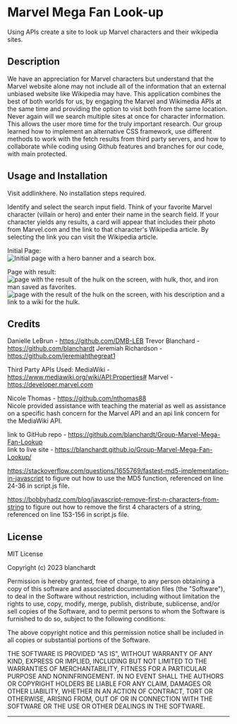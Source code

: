 # Marvel Mega Fan Look-up
Using APIs create a site to look up Marvel characters and their wikipedia sites.  

## Description
We have an appreciation for Marvel characters but understand that the Marvel website alone may not include all of the information that an external unbiased website like Wikipedia may have.  This application combines the best of both worlds for us, by engaging the Marvel and Wikimedia APIs at the same time and providing the option to visit both from the same location.  Never again will we search multiple sites at once for character information.  This allows the user more time for the truly important research.  Our group learned how to implement an alternative CSS framework, use different methods to work with the fetch results from third party servers, and how to collaborate while coding using Github features and branches for our code, with main protected.  

## Usage and Installation

Visit addlinkhere.  No installation steps required.

Identify and select the search input field.  Think of your favorite Marvel character (villain or hero) and enter their name in the search field.  If your character yields any results, a card will appear that includes their photo from Marvel.com and the link to that character's Wikipedia article.  By selecting the link you can visit the Wikipedia article.

Initial Page:  
![Initial page with a hero banner and a search box.](image-2.png)  

Page with result:  
![page with the result of the hulk on the screen, with hulk, thor, and iron man saved as favorites.](image.png)  
![page with the result of the hulk on the screen, with his description and a link to a wiki for the hulk.](image-1.png)  

## Credits

Danielle LeBrun - https://github.com/DMB-LEB 
Trevor Blanchard - https://github.com/blanchardt
Jeremiah Richardson - https://github.com/jeremiahthegreat1

Third Party APIs Used:
MediaWiki - https://www.mediawiki.org/wiki/API:Properties#
Marvel - https://developer.marvel.com

Nicole Thomas - https://github.com/nthomas88  
Nicole provided assistance with teaching the material as well as assistance on a specific hash concern for the Marvel API and an api link concern for the MediaWiki API.  

link to GitHub repo - https://github.com/blanchardt/Group-Marvel-Mega-Fan-Lookup  
link to live site - https://blanchardt.github.io/Group-Marvel-Mega-Fan-Lookup/  

https://stackoverflow.com/questions/1655769/fastest-md5-implementation-in-javascript to figure out how to use the MD5 function, referenced on line 24-36 in script.js file.  

https://bobbyhadz.com/blog/javascript-remove-first-n-characters-from-string to figure out how to remove the first 4 characters of a string, referenced on line 153-156 in script.js file.  


## License

MIT License

Copyright (c) 2023 blanchardt

Permission is hereby granted, free of charge, to any person obtaining a copy
of this software and associated documentation files (the "Software"), to deal
in the Software without restriction, including without limitation the rights
to use, copy, modify, merge, publish, distribute, sublicense, and/or sell
copies of the Software, and to permit persons to whom the Software is
furnished to do so, subject to the following conditions:

The above copyright notice and this permission notice shall be included in all
copies or substantial portions of the Software.

THE SOFTWARE IS PROVIDED "AS IS", WITHOUT WARRANTY OF ANY KIND, EXPRESS OR
IMPLIED, INCLUDING BUT NOT LIMITED TO THE WARRANTIES OF MERCHANTABILITY,
FITNESS FOR A PARTICULAR PURPOSE AND NONINFRINGEMENT. IN NO EVENT SHALL THE
AUTHORS OR COPYRIGHT HOLDERS BE LIABLE FOR ANY CLAIM, DAMAGES OR OTHER
LIABILITY, WHETHER IN AN ACTION OF CONTRACT, TORT OR OTHERWISE, ARISING FROM,
OUT OF OR IN CONNECTION WITH THE SOFTWARE OR THE USE OR OTHER DEALINGS IN THE
SOFTWARE.

---